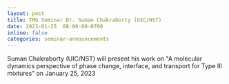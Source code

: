 ```yaml
---
layout: post
title: TMG Seminar Dr. Suman Chakraborty (UIC/NST)
date: 2023-01-25  08:00:00-0700
inline: false
categories: seminar-announcements
---
```


Suman Chakraborty (UIC/NST)  will present his work on "A molecular dynamics perspective of phase change, interface, and transport for Type III mixtures" on January 25, 2023

